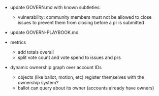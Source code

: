 - update GOVERN.md with known subtleties:
  - vulnerability: community members must not be allowed to close issues to prevent them from closing before a pr is submitted
- update GOVERN-PLAYBOOK.md


- metrics
  - add totals overall
  - split vote count and vote spend to issues and prs

- dynamic ownership graph over account IDs
  - objects (like ballot, motion, etc) register themselves with the ownership system?
  - ballot can query about its owner (accounts already have owners)
